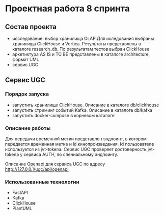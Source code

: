 # Проектная работа 8 спринта

## Состав проекта

- исследование: выбор хранилища OLAP.Для иследования выбраны хранилища ClickHouse и Vertica. Результаты представлены в каталоге research_db. По результатам тестов выбран ClickHouse
- архетиктура AS IS и TO BE представлены в каталоге architecture, формат UML
- сервис UGC

## Сервис UGC

### Порядок запуска

- запустить хранилище ClickHouse. Описание в каталоге db/clickhouse
- запустить стриминг событий Kafka. Описание в каталоге db/kafka
- запустить docker-compose в корневом каталоге

### Описание работы

Для передачи временной метки представлен эндпоинт, в котором передается временная метка и id кинопроизведения. Id пользователе используется из jvt-tokena. Сервис UGC проверяет достоверность jvt-tokena у сервиса AUTH, по спечиальному эндпоинту.

Описание Openapi для сервиса UGC по адресу http://127.0.0.1/ugc/api/openapi

### Использованные технологии
    
- FastAPI
- Kafka 
- ClickHouse
- PlantUML
